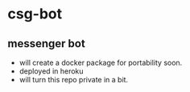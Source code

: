 # csg-bot
## messenger bot
- will create a docker package for portability soon.
- deployed in heroku
- will turn this repo private in a bit.

